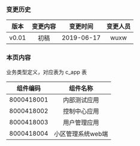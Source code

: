 ### 变更历史
版本|变更内容|变更时间|变更人员
:-: | :-: | :-: | :-:
v0.01|初稿|2019-06-17|wuxw

### 本页内容

业务类型定义，对应表为 c_app 表

组件编码|组件名称
:-: | :-:
8000418001|内部测试应用
8000418002|控制中心应用
8000418003|用户管理应用
8000418004|小区管理系统web端